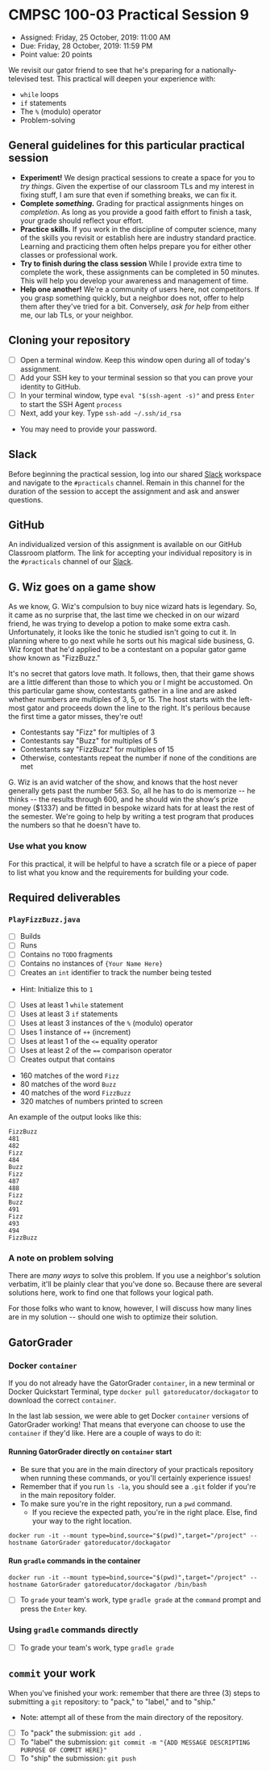 # CMPSC 100-03 Practical Session 9

* Assigned: Friday, 25 October, 2019: 11:00 AM
* Due: Friday, 28 October, 2019: 11:59 PM
* Point value: 20 points

We revisit our gator friend to see that he's preparing for a nationally-televised test. This practical will deepen your experience with:
* `while` loops
* `if` statements
* The `%` (modulo) operator
* Problem-solving

## General guidelines for this particular practical session

* **Experiment!** We design practical sessions to create a space for you to _try things_. Given the expertise of our classroom TLs and my interest in fixing stuff, I am sure that even if something breaks, we can fix it.
* **Complete _something_.** Grading for practical assignments hinges on _completion_. As long as you provide a good faith effort to finish a task, your grade should reflect your effort.
* **Practice skills.** If you work in the discipline of computer science, many of the skills you revisit or establish here are industry standard practice. Learning and practicing them often helps prepare you for either other classes or professional work.
* **Try to finish during the class session** While I provide extra time to complete the work, these assignments can be completed in 50 minutes. This will help you develop your awareness and management of time.
* **Help one another!** We're a community of users here, not competitors. If you grasp something quickly, but a neighbor does not, offer to help them after they've tried for a bit. Conversely, _ask for help_ from either me, our lab TLs, or your neighbor.

## Cloning your repository

- [ ] Open a terminal window. Keep this window open during all of today's assignment.
- [ ] Add your SSH key to your terminal session so that you can prove your identity to GitHub.
- [ ] In your terminal window, type `eval "$(ssh-agent -s)"` and press `Enter` to start the SSH Agent `process`
- [ ] Next, add your key. Type `ssh-add ~/.ssh/id_rsa`
* You may need to provide your password.

## Slack

Before beginning the practical session, log into our shared [Slack](https://cmpsc100Fall2019.slack.com) workspace and navigate to the `#practicals` channel. Remain in this channel for the duration of the session to accept the assignment and ask and answer questions.

## GitHub

An individualized version of this assignment is available on our GitHub Classroom platform. The link for accepting your individual repository is in the `#practicals` channel of our [Slack](#slack).

## G. Wiz goes on a game show

As we know, G. Wiz's compulsion to buy nice wizard hats is legendary. So, it came as no surprise that, the last time we checked in on our wizard friend, he was trying to develop a potion to make some extra cash. Unfortunately, it looks like the tonic he studied isn't going to cut it. In planning where to go next while he sorts out his magical side business, G. Wiz forgot that he'd applied to be a contestant on a popular gator game show known as "FizzBuzz."

It's no secret that gators love math. It follows, then, that their game shows are a little different than those to which you or I might be accustomed. On this particular game show, contestants gather in a line and are asked whether numbers are multiples of 3, 5, or 15. The host starts with the left-most gator and proceeds down the line to the right. It's perilous because the first time a gator misses, they're out!

* Contestants say "Fizz" for multiples of 3
* Contestants say "Buzz" for multiples of 5
* Contestants say "FizzBuzz" for multiples of 15
* Otherwise, contestants repeat the number if none of the conditions are met

G. Wiz is an avid watcher of the show, and knows that the host never generally gets past the number 563. So, all he has to do is memorize -- he thinks -- the results through 600, and he should win the show's prize money ($1337) and be fitted in bespoke wizard hats for at least the rest of the semester. We're going to help by writing a test program that produces the numbers so that he doesn't have to.

### Use what you know

For this practical, it will be helpful to have a scratch file or a piece of paper to list what you know and the requirements for building your code.

## Required deliverables

### `PlayFizzBuzz.java`

- [ ] Builds
- [ ] Runs
- [ ] Contains no `TODO` fragments
- [ ] Contains no instances of `{Your Name Here}`
- [ ] Creates an `int` identifier to track the number being tested
* Hint: Initialize this to `1`
- [ ] Uses at least 1 `while` statement
- [ ] Uses at least 3 `if` statements
- [ ] Uses at least 3 instances of the `%` (modulo) operator
- [ ] Uses 1 instance of `++` (increment)
- [ ] Uses at least 1 of the `<=` equality operator
- [ ] Uses at least 2 of the `==` comparison operator
- [ ] Creates output that contains 
* 160 matches of the word `Fizz`
* 80 matches of the word `Buzz`
* 40 matches of the word `FizzBuzz`
* 320 matches of numbers printed to screen

An example of the output looks like this:

```
FizzBuzz
481
482
Fizz
484
Buzz
Fizz
487
488
Fizz
Buzz
491
Fizz
493
494
FizzBuzz
```

### A note on problem solving

There are _many ways_ to solve this problem. If you use a neighbor's solution verbatim, it'll be plainly clear that you've done so. Because there are several solutions here, work to find one that follows your logical path.

For those folks who want to know, however, I will discuss how many lines are in my solution -- should one wish to optimize their solution.

## GatorGrader

### Docker `container`

If you do not already have the GatorGrader `container`, in a new terminal or Docker Quickstart Terminal, type `docker pull gatoreducator/dockagator` to download the correct `container`.

In the last lab session, we were able to get Docker `container` versions of GatorGrader working! That means that everyone can choose to use the `container` if they'd like. Here are a couple of ways to do it:

#### Running GatorGrader directly on `container` start

* Be sure that you are in the main directory of your practicals repository when running these commands, or you'll certainly experience issues!
* Remember that if you run `ls -la`, you should see a `.git` folder if you're in the main repository folder.
* To make sure you're in the right repository, run a `pwd` command.
    * If you recieve the expected path, you're in the right place. Else, find your way to the right location.

```
docker run -it --mount type=bind,source="$(pwd)",target="/project" --hostname GatorGrader gatoreducator/dockagator
```

#### Run `gradle` commands in the container

```
docker run -it --mount type=bind,source="$(pwd)",target="/project" --hostname GatorGrader gatoreducator/dockagator /bin/bash
```

- [ ] To `grade` your team's work, type `gradle grade` at the `command` prompt and press the `Enter` key.

### Using `gradle` commands directly

- [ ] To grade your team's work, type `gradle grade`

## `commit` your work

When you've finished your work: remember that there are three (3) steps to submitting a `git` repository: to "pack," to "label," and to "ship."

* Note: attempt all of these from the main directory of the repository.

- [ ] To "pack" the submission: `git add .`
- [ ] To "label" the submission: `git commit -m "{ADD MESSAGE DESCRIPTING PURPOSE OF COMMIT HERE}"`
- [ ] To "ship" the submission: `git push`
